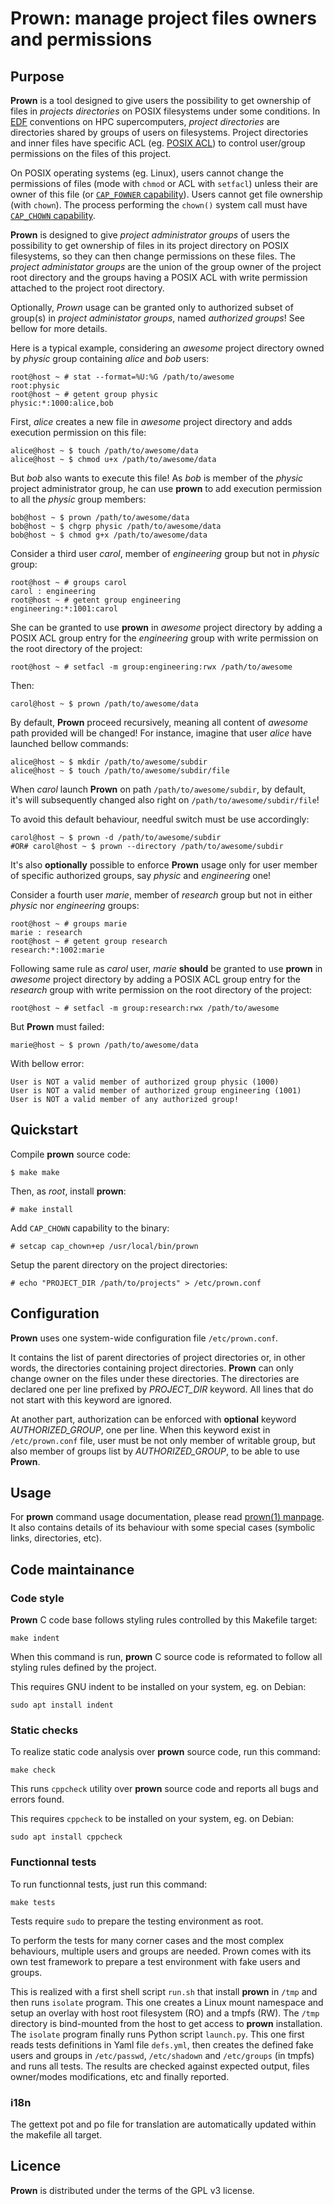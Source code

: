# Prown: manage project files owners and permissions

## Purpose

**Prown** is a tool designed to give users the possibility to get ownership of
files in _projects directories_ on POSIX filesystems under some conditions. In
[EDF][edf] conventions on HPC supercomputers, _project directories_ are
directories shared by groups of users on filesystems. Project directories and
inner files have specific ACL (eg. [POSIX ACL][usenix]) to control user/group
permissions on the files of this project.

On POSIX operating systems (eg. Linux), users cannot change the permissions of
files (mode with `chmod` or ACL with `setfacl`) unless their are owner of this
file (or [`CAP_FOWNER` capability][capabilities]). Users cannot get file
ownership (with `chown`). The process performing the `chown()` system call must
have [`CAP_CHOWN` capability][capabilities].

**Prown** is designed to give *project administrator groups* of users the
possibility to get ownership of files in its project directory on POSIX
filesystems, so they can then change permissions on these files. The *project
administator groups* are the union of the group owner of the project root
directory and the groups having a POSIX ACL with write permission attached to
the project root directory.

Optionally, *Prown* usage can be granted only to authorized subset of group(s)
in *project administator groups*, named *authorized groups*!
See bellow for more details.


Here is a typical example, considering an _awesome_ project directory owned by
_physic_ group containing _alice_ and _bob_ users:

```
root@host ~ # stat --format=%U:%G /path/to/awesome
root:physic
root@host ~ # getent group physic
physic:*:1000:alice,bob
```

First, _alice_ creates a new file in _awesome_ project directory and adds
execution permission on this file:

```
alice@host ~ $ touch /path/to/awesome/data
alice@host ~ $ chmod u+x /path/to/awesome/data
```

But _bob_ also wants to execute this file! As _bob_ is member of the _physic_
project administrator group, he can use **prown** to add execution permission
to all the _physic_ group members:

```
bob@host ~ $ prown /path/to/awesome/data
bob@host ~ $ chgrp physic /path/to/awesome/data
bob@host ~ $ chmod g+x /path/to/awesome/data
```

Consider a third user _carol_, member of _engineering_ group but not in
_physic_ group:

```
root@host ~ # groups carol
carol : engineering
root@host ~ # getent group engineering
engineering:*:1001:carol
```

She can be granted to use **prown** in _awesome_ project directory by adding
a POSIX ACL group entry for the _engineering_ group with write permission on
the root directory of the project:

```
root@host ~ # setfacl -m group:engineering:rwx /path/to/awesome
```

Then:

```
carol@host ~ $ prown /path/to/awesome/data
```

By default, **Prown** proceed recursively, meaning all content of _awesome_
path provided will be changed!
For instance, imagine that user _alice_ have launched bellow commands:

```
alice@host ~ $ mkdir /path/to/awesome/subdir
alice@host ~ $ touch /path/to/awesome/subdir/file
```

When _carol_ launch **Prown** on path `/path/to/awesome/subdir`, by default,<br />
it's will subsequently changed also right on `/path/to/awesome/subdir/file`!

To avoid this default behaviour, needful switch must be use accordingly:

```
carol@host ~ $ prown -d /path/to/awesome/subdir
#OR# carol@host ~ $ prown --directory /path/to/awesome/subdir
```

It's also **optionally** possible to enforce **Prown** usage only for user
member of specific authorized groups, say _physic_ and _engineering_ one!

Consider a fourth user _marie_, member of _research_ group but not in either
_physic_ nor _engineering_ groups:

```
root@host ~ # groups marie
marie : research
root@host ~ # getent group research
research:*:1002:marie
```

Following same rule as _carol_ user, _marie_ **should** be granted to use
**prown** in _awesome_ project directory by adding a POSIX ACL group entry for
the _research_ group with write permission on the root directory of the project:

```
root@host ~ # setfacl -m group:research:rwx /path/to/awesome
```

But **Prown** must failed:

```
marie@host ~ $ prown /path/to/awesome/data
```

With bellow error:

```
User is NOT a valid member of authorized group physic (1000)
User is NOT a valid member of authorized group engineering (1001)
User is NOT a valid member of any authorized group!
```

[edf]: https://www.edf.fr/en/meta-home
[usenix]: https://www.usenix.org/legacy/publications/library/proceedings/usenix03/tech/freenix03/full_papers/gruenbacher/gruenbacher_html/main.html
[capabilities]: https://man7.org/linux/man-pages/man7/capabilities.7.html

## Quickstart

Compile **prown** source code:

```
$ make make
```

Then, as _root_, install **prown**:

```
# make install
```

Add `CAP_CHOWN` capability to the binary:

```
# setcap cap_chown+ep /usr/local/bin/prown
```

Setup the parent directory on the project directories:

```
# echo "PROJECT_DIR /path/to/projects" > /etc/prown.conf
```

## Configuration

**Prown** uses one system-wide configuration file `/etc/prown.conf`.

It contains the list of parent directories of project directories or, in other
words, the directories containing project directories. **Prown** can only change
owner on the files under these directories. The directories are declared one
per line prefixed by *PROJECT\_DIR* keyword. All lines that do not start with
this keyword are ignored.

At another part, authorization can be enforced with **optional** keyword
*AUTHORIZED\_GROUP*, one per line. When this keyword exist in `/etc/prown.conf`
file, user must be not only member of writable group, but also member of
groups list by *AUTHORIZED\_GROUP*,  to be able to use **Prown**.

## Usage

For **prown** command usage documentation, please read
[prown(1) manpage](doc/man/prown.1.md). It also contains details of its
behaviour with some special cases (symbolic links, directories, etc).

## Code maintainance

### Code style

**Prown** C code base follows styling rules controlled by this Makefile target:

```
make indent
```

When this command is run, **prown** C source code is reformated to follow all
styling rules defined by the project.

This requires GNU indent to be installed on your system, eg. on Debian:

```
sudo apt install indent
```

### Static checks

To realize static code analysis over **prown** source code, run this command:

```
make check
```

This runs `cppcheck` utility over **prown** source code and reports all bugs
and errors found.

This requires `cppcheck` to be installed on your system, eg. on Debian:

```
sudo apt install cppcheck
```

### Functionnal tests

To run functionnal tests, just run this command:

```
make tests
```

Tests require `sudo` to prepare the testing environment as root.

To perform the tests for many corner cases and the most complex behaviours,
multiple users and groups are needed. Prown comes with its own test framework
to prepare a test environment with fake users and groups.

This is realized with a first shell script `run.sh` that install **prown** in
`/tmp` and then runs `isolate` program. This one creates a Linux mount
namespace and setup an overlay with host root filesystem (RO) and a tmpfs (RW).
The `/tmp` directory is bind-mounted from the host to get access to **prown**
installation. The `isolate` program finally runs Python script `launch.py`.
This one first reads tests definitions in Yaml file `defs.yml`, then creates
the defined fake users and groups in `/etc/passwd`, `/etc/shadown` and
`/etc/groups` (in tmpfs) and runs all tests. The results are checked against
expected output, files owner/modes modifications, etc and finally reported.

### i18n

The gettext pot and po file for translation are automatically updated within
the makefile all target.

## Licence

**Prown** is distributed under the terms of the GPL v3 license.
